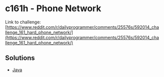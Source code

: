 # c161h - Phone Network

Link to challenge: [https://www.reddit.com/r/dailyprogrammer/comments/25576s/592014_challenge_161_hard_phone_network/](https://www.reddit.com/r/dailyprogrammer/comments/25576s/592014_challenge_161_hard_phone_network/)

## Solutions

* [Java](https://github.com/jimmynguyen/daily-programmer/blob/master/challenges/hard/c161h/java/)